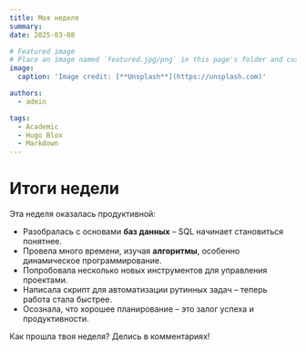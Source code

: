 ```yaml
---
title: Моя неделя
summary: 
date: 2025-03-08

# Featured image
# Place an image named `featured.jpg/png` in this page's folder and customize its options here.
image:
  caption: 'Image credit: [**Unsplash**](https://unsplash.com)'

authors:
  - admin

tags:
  - Academic
  - Hugo Blox
  - Markdown
---
```


#  Итоги недели  

Эта неделя оказалась продуктивной:  
- Разобралась с основами **баз данных** – SQL начинает становиться понятнее.  
- Провела много времени, изучая **алгоритмы**, особенно динамическое программирование.  
- Попробовала несколько новых инструментов для управления проектами.  
- Написала скрипт для автоматизации рутинных задач – теперь работа стала быстрее.  
- Осознала, что хорошее планирование – это залог успеха и продуктивности.  

Как прошла твоя неделя? Делись в комментариях!  